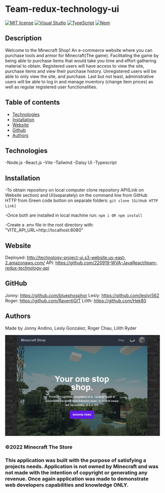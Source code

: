 # Team-redux-technology-ui

[![MIT license](https://img.shields.io/badge/License-MIT-blue.svg)](https://lbesson.mit-license.org/)
[![Visual Studio](https://badgen.net/badge/icon/visualstudio?icon=visualstudio&label)](https://visualstudio.microsoft.com)
[![TypeScript](https://badgen.net/badge/icon/typescript?icon=typescript&label)](https://typescriptlang.org)
[![Npm](https://badgen.net/badge/icon/npm?icon=npm&label)](https://https://npmjs.com/)


## Description

Welcome to the Minecraft Shop! An e-commerce website where you can purchase tools and armor for Minecraft(The game). Facilitating the game by being able to purchase items that would take you time and effort gathering material to obtain. Registered users will have access to view the site, purchase items and view their purchase history. Unregistered users will be able to only view the site, and purchase. Last but not least, administrative users will be able to log in and manage inventory (change item prices) as well as regular registered user functionalities.

## Table of contents
* [Technologies](#technologies)
* [Installation](#installation)
* [Website](#website)
* [Github](#github)
* [Authors](#authors)

## Technologies
 -Node.js
 -React.js
 -Vite
 -Tailwind
 -Daisy UI
 -Typescript

 
 
## Installation

-To obtain repository on local computer clone repository API(Link on Website section) and UI(separately) on the command line from GitHub HTTP from Green code button on separate folders: `git clone [GitHub HTTP Link]`

-Once both are installed in local machine run: `npm i OR npm install`

-Create a .env file in the root directory with: "VITE_API_URL=http://localhost:8080"



## Website
Deployed: http://technology-project-ui.s3-website.us-east-2.amazonaws.com/
API: https://github.com/220919-WVA-JavaReact/team-redux-technology-api

## GitHub
Jonny: https://github.com/bluephosphor
Lesly: https://github.com/leslyr562
Roger: https://github.com/RaventiGIT
Lilith: https://github.com/Hek80


## Authors
Made by 
Jonny Andino, 
Lesly Gonzalez, 
Roger Chau, 
Lilith Ryder

![page](public/img/site/minecraft_store.png)


### ©️2022 Minecraft The Store
### This application was built with the purpose of satisfying a projects needs. Application is not owned by Minecraft and was not made with the intention of copyright or generating any revenue. Once again application was made to demonstrate web developers capabilities and knowledge ONLY.
